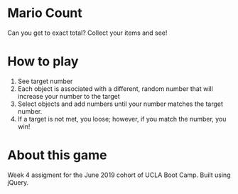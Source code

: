 # Mario Count
Can you get to exact total? Collect your items and see!
# How to play
1. See target number
2. Each object is associated with a different, random number that will increase your number to the target
3. Select objects and add numbers until your number matches the target number.
4. If a target is not met, you loose; however, if you match the number, you win!
# About this game
Week 4 assigment for the June 2019 cohort of UCLA Boot Camp. Built using jQuery.
